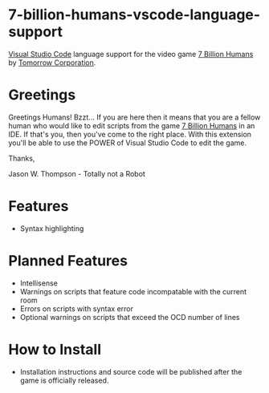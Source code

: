 # 7-billion-humans-vscode-language-support
[Visual Studio Code](https://code.visualstudio.com) language support for the video game [7 Billion Humans](https://tomorrowcorporation.com/7billionhumans) by [Tomorrow Corporation](https://tomorrowcorporation.com).

# Greetings
Greetings Humans! Bzzt... If you are here then it means that you are a fellow human who would like to edit scripts from the game [7 Billion Humans](https://tomorrowcorporation.com/7billionhumans) in an IDE. If that's you, then you've come to the right place. With this extension you'll be able to use the POWER of Visual Studio Code to edit the game.

Thanks,

Jason W. Thompson - Totally not a Robot

# Features
* Syntax highlighting

# Planned Features
* Intellisense
* Warnings on scripts that feature code incompatable with the current room
* Errors on scripts with syntax error
* Optional warnings on scripts that exceed the OCD number of lines

# How to Install
* Installation instructions and source code will be published after the game is officially released.
